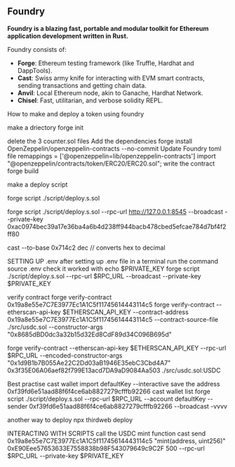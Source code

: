 ## Foundry

**Foundry is a blazing fast, portable and modular toolkit for Ethereum application development written in Rust.**

Foundry consists of:

-   **Forge**: Ethereum testing framework (like Truffle, Hardhat and DappTools).
-   **Cast**: Swiss army knife for interacting with EVM smart contracts, sending transactions and getting chain data.
-   **Anvil**: Local Ethereum node, akin to Ganache, Hardhat Network.
-   **Chisel**: Fast, utilitarian, and verbose solidity REPL.

How to make and deploy a token using foundry

make a driectory
forge init

delete the 3 counter.sol files
Add the dependencies
forge install OpenZeppelin/openzeppelin-contracts --no-commit
Update Foundry toml file
remappings = ['@openzeppelin=lib/openzeppelin-contracts']
import "@openzeppelin/contracts/token/ERC20/ERC20.sol";
write the contract
forge build

make a deploy script

forge script ./script/deploy.s.sol

forge script ./script/deploy.s.sol --rpc-url http://127.0.0.1:8545 --broadcast --private-key 0xac0974bec39a17e36ba4a6b4d238ff944bacb478cbed5efcae784d7bf4f2ff80

cast --to-base 0x714c2 dec    // converts hex to decimal  

SETTING UP .env
after setting up .env file in a terminal run the command
source .env  check it worked with echo $PRIVATE_KEY
forge script ./script/deploy.s.sol --rpc-url $RPC_URL --broadcast --private-key $PRIVATE_KEY
 

verify contract
forge verify-contract 0x19a8e55e7C7E3977Ec1A1C5f11745614443114c5
forge verify-contract --etherscan-api-key $ETHERSCAN_API_KEY --contract-address 0x19a8e55e7C7E3977Ec1A1C5f11745614443114c5 --contract-source-file ./src/usdc.sol --constructor-args "0x8685dBD0dc3a32b15d32Ed8CdF89d34C096B695d"

forge verify-contract --etherscan-api-key $ETHERSCAN_API_KEY --rpc-url $RPC_URL --encoded-constructor-args "0x1d9B1b7B055Ae22C2Dd03aB1946E35ebC3Cbd4A7" 0x3f35E06A06aef82f799E13acd7DA9aD9084Aa503 ./src/usdc.sol:USDC


Best practise 
cast wallet import defaultKey --interactive
save the address 0xf39fd6e51aad88f6f4ce6ab8827279cfffb92266
cast wallet list
forge script ./script/deploy.s.sol --rpc-url $RPC_URL --account defaultKey --sender 0xf39fd6e51aad88f6f4ce6ab8827279cfffb92266 --broadcast -vvvv

another way to deploy
npx thirdweb deploy

INTERACTING WITH SCRIPTS
call the USDC mint function
cast send 0x19a8e55e7C7E3977Ec1A1C5f11745614443114c5 "mint(address, uint256)" 0xE90Eee57653633E7558838b98F543079649c9C2F 500 --rpc-url $RPC_URL --private-key $PRIVATE_KEY